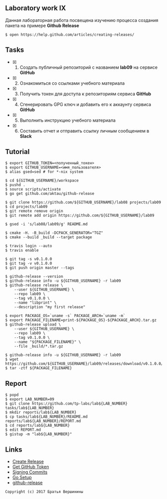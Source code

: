 ## Laboratory work IX

Данная лабораторная работа посвещена изучению процесса создания пакета на примере **Github Release**

```ShellSession
$ open https://help.github.com/articles/creating-releases/
```

## Tasks

- [x] 1. Создать публичный репозиторий с названием **lab09** на сервисе **GitHub**
- [x] 2. Ознакомиться со ссылками учебного материала
- [x] 3. Получить токен для доступа к репозиториям сервиса **GitHub**
- [x] 4. Сгенерировать GPG ключ и добавить его к аккаунту сервиса **GitHub**
- [x] 5. Выполнить инструкцию учебного материала
- [x] 6. Составить отчет и отправить ссылку личным сообщением в **Slack**

## Tutorial

```ShellSession
$ export GITHUB_TOKEN=<полученный_токен>
$ export GITHUB_USERNAME=<имя_пользователя>
$ alias gsed=sed # for *-nix system
```

```ShellSession
$ cd ${GITHUB_USERNAME}/workspace
$ pushd .
$ source scripts/activate
$ go get github.com/aktau/github-release
```

```ShellSession
$ git clone https://github.com/${GITHUB_USERNAME}/lab08 projects/lab09
$ cd projects/lab09
$ git remote remove origin
$ git remote add origin https://github.com/${GITHUB_USERNAME}/lab09
```

```ShellSession
$ gsed -i 's/lab08/lab09/g' README.md
```

```ShellSession
$ cmake -H. -B_build -DCPACK_GENERATOR="TGZ"
$ cmake --build _build --target package
```

```ShellSession
$ travis login --auto
$ travis enable
```

```ShellSession
$ git tag -s v0.1.0.0
$ git tag -v v0.1.0.0
$ git push origin master --tags
```

```ShellSession
$ github-release --version
$ github-release info -u ${GITHUB_USERNAME} -r lab09
$ github-release release \
    --user ${GITHUB_USERNAME} \
    --repo lab09 \
    --tag v0.1.0.0 \
    --name "libprint" \
    --description "my first release"
```

```ShellSession
$ export PACKAGE_OS=`uname -s` PACKAGE_ARCH=`uname -m` 
$ export PACKAGE_FILENAME=print-${PACKAGE_OS}-${PACKAGE_ARCH}.tar.gz
$ github-release upload \
    --user ${GITHUB_USERNAME} \
    --repo lab09 \
    --tag v0.1.0.0 \
    --name "${PACKAGE_FILENAME}" \
    --file _build/*.tar.gz
```

```ShellSession
$ github-release info -u ${GITHUB_USERNAME} -r lab09
$ wget https://github.com/${GITHUB_USERNAME}/lab09/releases/download/v0.1.0.0/${PACKAGE_FILENAME}
$ tar -ztf ${PACKAGE_FILENAME}
```

## Report

```ShellSession
$ popd
$ export LAB_NUMBER=09
$ git clone https://github.com/tp-labs/lab${LAB_NUMBER} tasks/lab${LAB_NUMBER}
$ mkdir reports/lab${LAB_NUMBER}
$ cp tasks/lab${LAB_NUMBER}/README.md reports/lab${LAB_NUMBER}/REPORT.md
$ cd reports/lab${LAB_NUMBER}
$ edit REPORT.md
$ gistup -m "lab${LAB_NUMBER}"
```

## Links

- [Create Release](https://help.github.com/articles/creating-releases/)
- [Get GitHub Token](https://help.github.com/articles/creating-a-personal-access-token-for-the-command-line/)
- [Signing Commits](https://help.github.com/articles/signing-commits-with-gpg/)
- [Go Setup](http://www.golangbootcamp.com/book/get_setup)
- [github-release](https://github.com/aktau/github-release)

```
Copyright (c) 2017 Братья Вершинины
```
